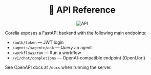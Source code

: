 
<div align="center">
	<h1>📡 API Reference</h1>
	<img src="https://img.icons8.com/color/96/api.png" alt="API"/>
</div>

Corelia exposes a FastAPI backend with the following main endpoints:

- `/auth/token` — JWT login
- `/agents/<agent>/ask` — Query an agent
- `/workflows/run` — Run a workflow
- `/v1/chat/completions` — OpenAI-compatible endpoint (OpenLlori)

See OpenAPI docs at `/docs` when running the server.